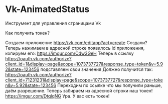 # Vk-AnimatedStatus
Инструмент для управления страницами Vk

Как получить токен?

Создаем приложение https://vk.com/editapp?act=create
Создали? Теперь нажимаем в адресной строке появилось id приложения, копируем его: https://imgur.com/Cdw3GeH
Теперь в ссылку https://oauth.vk.com/authorize?client_id=1&display=page&scope=1073737727&response_type=token&v=5.92&state=123456 подставляем свои значения Должно получится так: https://oauth.vk.com/authorize?client_id=71231231&display=page&scope=1073737727&response_type=token&v=5.92&state=123456
Переходим по ссылке что мы получили раньше, даём разрешение.
Теперь забираем из адресной строки наш токен! https://imgur.com/DtqlqNG
Ура. У вас есть токен!
